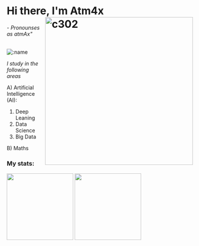 <h1>Hi there, I'm Atm4x

<img align="right" src="https://counter.seku.su/c302?" alt="c302" width='400px'/>
<h6>
- Pronounses as atmAx"
</h6>
</h1>

<img src="https://count.getloli.com/get/@Atm4x?theme=rule34" alt=":name" />


<div align="left">
<p><em>I study in the following areas</em></p>

A) Artificial Intelligence (AI):

  1. Deep Leaning
  2. Data Science
  3. Big Data
  
B) Maths


<h3>My stats:</h3>
<p width="250px">
<img height=180 src="https://github-readme-stats.vercel.app/api?username=Atm4x&theme=aura_dark&locale=en&hide_border=true&include_orgs=True&show_icons=True&role=OWNER,ORGANIZATION_MEMBER,COLLABORATOR"/>
<img height=180 src="https://github-readme-stats.vercel.app/api/top-langs/?username=Atm4x&theme=aura_dark&layout=compact&include_orgs=True&hide_border=true&locale=en&include_all_commits=True&show_icons=True"/>
</p>
</div>
